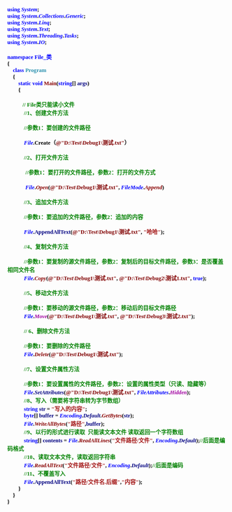<html>

<head>
<meta http-equiv=Content-Type content="text/html; charset=gb2312">
<meta name=Generator content="Microsoft Word 15 (filtered)">
<style>
<!--
 /* Font Definitions */
 @font-face
	{font-family:宋体;
	panose-1:2 1 6 0 3 1 1 1 1 1;}
@font-face
	{font-family:"Cambria Math";
	panose-1:2 4 5 3 5 4 6 3 2 4;}
@font-face
	{font-family:Calibri;
	panose-1:2 15 5 2 2 2 4 3 2 4;}
@font-face
	{font-family:新宋体;
	panose-1:2 1 6 9 3 1 1 1 1 1;}
@font-face
	{font-family:"\@新宋体";
	panose-1:2 1 6 9 3 1 1 1 1 1;}
@font-face
	{font-family:"\@宋体";
	panose-1:2 1 6 0 3 1 1 1 1 1;}
 /* Style Definitions */
 p.MsoNormal, li.MsoNormal, div.MsoNormal
	{margin:0cm;
	margin-bottom:.0001pt;
	text-align:justify;
	text-justify:inter-ideograph;
	font-size:10.5pt;
	font-family:"Calibri","sans-serif";}
.MsoChpDefault
	{font-family:"Calibri","sans-serif";}
 /* Page Definitions */
 @page WordSection1
	{size:612.0pt 792.0pt;
	margin:72.0pt 90.0pt 72.0pt 90.0pt;}
div.WordSection1
	{page:WordSection1;}
-->
</style>

</head>

<body lang=ZH-CN style='text-justify-trim:punctuation'>

<div class=WordSection1>

<p class=MsoNormal align=left style='text-align:left;text-autospace:none'><b><span
lang=EN-US style='font-size:9.5pt;font-family:新宋体;color:blue'>using</span></b><b><span
lang=EN-US style='font-size:9.5pt;font-family:新宋体;color:black'> </span></b><b><i><span
lang=EN-US style='font-size:9.5pt;font-family:新宋体;color:blue'>System</span></i></b><b><span
lang=EN-US style='font-size:9.5pt;font-family:新宋体;color:black'>;</span></b></p>

<p class=MsoNormal align=left style='text-align:left;text-autospace:none'><b><span
lang=EN-US style='font-size:9.5pt;font-family:新宋体;color:blue'>using</span></b><b><span
lang=EN-US style='font-size:9.5pt;font-family:新宋体;color:black'> </span></b><b><i><span
lang=EN-US style='font-size:9.5pt;font-family:新宋体;color:blue'>System</span></i></b><b><span
lang=EN-US style='font-size:9.5pt;font-family:新宋体;color:black'>.</span></b><b><i><span
lang=EN-US style='font-size:9.5pt;font-family:新宋体;color:blue'>Collections</span></i></b><b><span
lang=EN-US style='font-size:9.5pt;font-family:新宋体;color:black'>.</span></b><b><i><span
lang=EN-US style='font-size:9.5pt;font-family:新宋体;color:blue'>Generic</span></i></b><b><span
lang=EN-US style='font-size:9.5pt;font-family:新宋体;color:black'>;</span></b></p>

<p class=MsoNormal align=left style='text-align:left;text-autospace:none'><b><span
lang=EN-US style='font-size:9.5pt;font-family:新宋体;color:blue'>using</span></b><b><span
lang=EN-US style='font-size:9.5pt;font-family:新宋体;color:black'> </span></b><b><i><span
lang=EN-US style='font-size:9.5pt;font-family:新宋体;color:blue'>System</span></i></b><b><span
lang=EN-US style='font-size:9.5pt;font-family:新宋体;color:black'>.</span></b><b><i><span
lang=EN-US style='font-size:9.5pt;font-family:新宋体;color:blue'>Linq</span></i></b><b><span
lang=EN-US style='font-size:9.5pt;font-family:新宋体;color:black'>;</span></b></p>

<p class=MsoNormal align=left style='text-align:left;text-autospace:none'><b><span
lang=EN-US style='font-size:9.5pt;font-family:新宋体;color:blue'>using</span></b><b><span
lang=EN-US style='font-size:9.5pt;font-family:新宋体;color:black'> </span></b><b><i><span
lang=EN-US style='font-size:9.5pt;font-family:新宋体;color:blue'>System</span></i></b><b><span
lang=EN-US style='font-size:9.5pt;font-family:新宋体;color:black'>.</span></b><b><i><span
lang=EN-US style='font-size:9.5pt;font-family:新宋体;color:blue'>Text</span></i></b><b><span
lang=EN-US style='font-size:9.5pt;font-family:新宋体;color:black'>;</span></b></p>

<p class=MsoNormal align=left style='text-align:left;text-autospace:none'><b><span
lang=EN-US style='font-size:9.5pt;font-family:新宋体;color:blue'>using</span></b><b><span
lang=EN-US style='font-size:9.5pt;font-family:新宋体;color:black'> </span></b><b><i><span
lang=EN-US style='font-size:9.5pt;font-family:新宋体;color:blue'>System</span></i></b><b><span
lang=EN-US style='font-size:9.5pt;font-family:新宋体;color:black'>.</span></b><b><i><span
lang=EN-US style='font-size:9.5pt;font-family:新宋体;color:blue'>Threading</span></i></b><b><span
lang=EN-US style='font-size:9.5pt;font-family:新宋体;color:black'>.</span></b><b><i><span
lang=EN-US style='font-size:9.5pt;font-family:新宋体;color:blue'>Tasks</span></i></b><b><span
lang=EN-US style='font-size:9.5pt;font-family:新宋体;color:black'>;</span></b></p>

<p class=MsoNormal align=left style='text-align:left;text-autospace:none'><b><span
lang=EN-US style='font-size:9.5pt;font-family:新宋体;color:blue'>using</span></b><b><span
lang=EN-US style='font-size:9.5pt;font-family:新宋体;color:black'> </span></b><b><i><span
lang=EN-US style='font-size:9.5pt;font-family:新宋体;color:blue'>System</span></i></b><b><span
lang=EN-US style='font-size:9.5pt;font-family:新宋体;color:black'>.</span></b><b><i><span
lang=EN-US style='font-size:9.5pt;font-family:新宋体;color:blue'>IO</span></i></b><b><span
lang=EN-US style='font-size:9.5pt;font-family:新宋体;color:black'>;</span></b></p>

<p class=MsoNormal align=left style='text-align:left;text-autospace:none'><b><span
lang=EN-US style='font-size:9.5pt;font-family:新宋体;color:black'>&nbsp;</span></b></p>

<p class=MsoNormal align=left style='text-align:left;text-autospace:none'><b><span
lang=EN-US style='font-size:9.5pt;font-family:新宋体;color:blue'>namespace</span></b><b><span
lang=EN-US style='font-size:9.5pt;font-family:新宋体;color:black'> </span></b><b><span
lang=EN-US style='font-size:9.5pt;font-family:新宋体;color:blue'>File_</span></b><b><span
style='font-size:9.5pt;font-family:新宋体;color:blue'>类</span></b></p>

<p class=MsoNormal align=left style='text-align:left;text-autospace:none'><b><span
lang=EN-US style='font-size:9.5pt;font-family:新宋体;color:black'>{</span></b></p>

<p class=MsoNormal align=left style='text-align:left;text-autospace:none'><b><span
lang=EN-US style='font-size:9.5pt;font-family:新宋体;color:black'>&nbsp;&nbsp;&nbsp;
</span></b><b><span lang=EN-US style='font-size:9.5pt;font-family:新宋体;
color:blue'>class</span></b><b><span lang=EN-US style='font-size:9.5pt;
font-family:新宋体;color:black'> </span></b><b><span lang=EN-US style='font-size:
9.5pt;font-family:新宋体;color:#2B91AF'>Program</span></b></p>

<p class=MsoNormal align=left style='text-align:left;text-autospace:none'><b><span
lang=EN-US style='font-size:9.5pt;font-family:新宋体;color:black'>&nbsp;&nbsp;&nbsp;
{</span></b></p>

<p class=MsoNormal align=left style='text-align:left;text-autospace:none'><b><span
lang=EN-US style='font-size:9.5pt;font-family:新宋体;color:black'>&nbsp;&nbsp;&nbsp;&nbsp;&nbsp;&nbsp;&nbsp;
</span></b><b><span lang=EN-US style='font-size:9.5pt;font-family:新宋体;
color:blue'>static</span></b><b><span lang=EN-US style='font-size:9.5pt;
font-family:新宋体;color:black'> </span></b><b><span lang=EN-US style='font-size:
9.5pt;font-family:新宋体;color:blue'>void</span></b><b><span lang=EN-US
style='font-size:9.5pt;font-family:新宋体;color:black'> </span></b><b><span
lang=EN-US style='font-size:9.5pt;font-family:新宋体;color:#880000'>Main</span></b><b><span
lang=EN-US style='font-size:9.5pt;font-family:新宋体;color:black'>(</span></b><b><span
lang=EN-US style='font-size:9.5pt;font-family:新宋体;color:blue'>string</span></b><b><span
lang=EN-US style='font-size:9.5pt;font-family:新宋体;color:black'>[] </span></b><b><span
lang=EN-US style='font-size:9.5pt;font-family:新宋体;color:navy'>args</span></b><b><span
lang=EN-US style='font-size:9.5pt;font-family:新宋体;color:black'>)</span></b></p>

<p class=MsoNormal align=left style='text-align:left;text-autospace:none'><b><span
lang=EN-US style='font-size:9.5pt;font-family:新宋体;color:black'>&nbsp;&nbsp;&nbsp;&nbsp;&nbsp;&nbsp;&nbsp;
{</span></b></p>

<p class=MsoNormal align=left style='text-align:left;text-autospace:none'><b><span
lang=EN-US style='font-size:9.5pt;font-family:新宋体;color:black'>&nbsp;</span></b></p>

<p class=MsoNormal align=left style='text-align:left;text-autospace:none'><b><span
lang=EN-US style='font-size:9.5pt;font-family:新宋体;color:black'>&nbsp;&nbsp;&nbsp;&nbsp;&nbsp;&nbsp;&nbsp;&nbsp;&nbsp;&nbsp;
</span></b><b><span lang=EN-US style='font-size:9.5pt;font-family:新宋体;
color:green'>// File</span></b><b><span style='font-size:9.5pt;font-family:
新宋体;color:green'>类只能读小文件</span></b></p>

<p class=MsoNormal align=left style='text-align:left;text-autospace:none'><b><span
lang=EN-US style='font-size:9.5pt;font-family:新宋体;color:black'>&nbsp;&nbsp;&nbsp;&nbsp;&nbsp;&nbsp;&nbsp;&nbsp;&nbsp;&nbsp;&nbsp;
</span></b><b><span lang=EN-US style='font-size:9.5pt;font-family:新宋体;
color:green'>//1</span></b><b><span style='font-size:9.5pt;font-family:新宋体;
color:green'>、创建文件方法</span></b></p>

<p class=MsoNormal align=left style='text-align:left;text-autospace:none'><b><span
lang=EN-US style='font-size:9.5pt;font-family:新宋体;color:black'>&nbsp;</span></b></p>

<p class=MsoNormal align=left style='text-align:left;text-autospace:none'><b><span
lang=EN-US style='font-size:9.5pt;font-family:新宋体;color:black'>&nbsp;&nbsp;&nbsp;&nbsp;&nbsp;&nbsp;&nbsp;&nbsp;&nbsp;&nbsp;&nbsp;
</span></b><b><span lang=EN-US style='font-size:9.5pt;font-family:新宋体;
color:green'>//</span></b><b><span style='font-size:9.5pt;font-family:新宋体;
color:green'>参数<span lang=EN-US>1</span>：要创建的文件路径</span></b></p>

<p class=MsoNormal align=left style='text-align:left;text-autospace:none'><b><span
lang=EN-US style='font-size:9.5pt;font-family:新宋体;color:black'>&nbsp;</span></b></p>

<p class=MsoNormal align=left style='text-align:left;text-autospace:none'><b><span
lang=EN-US style='font-size:9.5pt;font-family:新宋体;color:black'>&nbsp;&nbsp;&nbsp;&nbsp;&nbsp;&nbsp;&nbsp;&nbsp;&nbsp;&nbsp;&nbsp;
</span></b><b><i><span lang=EN-US style='font-size:9.5pt;font-family:新宋体;
color:blue'>File</span></i></b><b><span lang=EN-US style='font-size:9.5pt;
font-family:新宋体;color:black'>.Create</span></b><b><span style='font-size:9.5pt;
font-family:新宋体;color:black'>（</span></b><b><span lang=EN-US style='font-size:
9.5pt;font-family:新宋体;color:maroon'>@&quot;D:\Test\Debug1\</span></b><b><span
style='font-size:9.5pt;font-family:新宋体;color:maroon'>测试<span lang=EN-US>.txt&quot;</span></span></b><b><span
style='font-size:9.5pt;font-family:新宋体;color:black'>）</span></b></p>

<p class=MsoNormal align=left style='text-align:left;text-autospace:none'><b><span
lang=EN-US style='font-size:9.5pt;font-family:新宋体;color:black'>&nbsp;</span></b></p>

<p class=MsoNormal align=left style='text-align:left;text-autospace:none'><b><span
lang=EN-US style='font-size:9.5pt;font-family:新宋体;color:black'>&nbsp;&nbsp;&nbsp;&nbsp;&nbsp;&nbsp;&nbsp;&nbsp;&nbsp;&nbsp;&nbsp;
</span></b><b><span lang=EN-US style='font-size:9.5pt;font-family:新宋体;
color:green'>//2</span></b><b><span style='font-size:9.5pt;font-family:新宋体;
color:green'>、打开文件方法</span></b></p>

<p class=MsoNormal align=left style='text-align:left;text-autospace:none'><b><span
lang=EN-US style='font-size:9.5pt;font-family:新宋体;color:black'>&nbsp;</span></b></p>

<p class=MsoNormal align=left style='text-align:left;text-autospace:none'><b><span
lang=EN-US style='font-size:9.5pt;font-family:新宋体;color:black'>&nbsp;&nbsp;&nbsp;&nbsp;&nbsp;&nbsp;&nbsp;&nbsp;&nbsp;&nbsp;&nbsp;&nbsp;
</span></b><b><span lang=EN-US style='font-size:9.5pt;font-family:新宋体;
color:green'>//</span></b><b><span style='font-size:9.5pt;font-family:新宋体;
color:green'>参数<span lang=EN-US>1</span>：要打开的文件路径，参数<span lang=EN-US>2</span>：打开的文件方式</span></b></p>

<p class=MsoNormal align=left style='text-align:left;text-autospace:none'><b><span
lang=EN-US style='font-size:9.5pt;font-family:新宋体;color:black'>&nbsp;</span></b></p>

<p class=MsoNormal align=left style='text-align:left;text-autospace:none'><b><span
lang=EN-US style='font-size:9.5pt;font-family:新宋体;color:black'>&nbsp;&nbsp;&nbsp;&nbsp;&nbsp;&nbsp;&nbsp;&nbsp;&nbsp;&nbsp;&nbsp;&nbsp;
</span></b><b><i><span lang=EN-US style='font-size:9.5pt;font-family:新宋体;
color:blue'>File</span></i></b><b><span lang=EN-US style='font-size:9.5pt;
font-family:新宋体;color:black'>.</span></b><b><i><span lang=EN-US
style='font-size:9.5pt;font-family:新宋体;color:#880000'>Open</span></i></b><b><span
lang=EN-US style='font-size:9.5pt;font-family:新宋体;color:black'>(</span></b><b><span
lang=EN-US style='font-size:9.5pt;font-family:新宋体;color:maroon'>@&quot;D:\Test\Debug1\</span></b><b><span
style='font-size:9.5pt;font-family:新宋体;color:maroon'>测试<span lang=EN-US>.txt&quot;</span></span></b><b><span
lang=EN-US style='font-size:9.5pt;font-family:新宋体;color:black'>, </span></b><b><i><span
lang=EN-US style='font-size:9.5pt;font-family:新宋体;color:blue'>FileMode</span></i></b><b><span
lang=EN-US style='font-size:9.5pt;font-family:新宋体;color:black'>.</span></b><b><i><span
lang=EN-US style='font-size:9.5pt;font-family:新宋体;color:#880000'>Append</span></i></b><b><span
lang=EN-US style='font-size:9.5pt;font-family:新宋体;color:black'>)</span></b></p>

<p class=MsoNormal align=left style='text-align:left;text-autospace:none'><b><span
lang=EN-US style='font-size:9.5pt;font-family:新宋体;color:black'>&nbsp;</span></b></p>

<p class=MsoNormal align=left style='text-align:left;text-autospace:none'><b><span
lang=EN-US style='font-size:9.5pt;font-family:新宋体;color:black'>&nbsp;&nbsp;&nbsp;&nbsp;&nbsp;&nbsp;&nbsp;&nbsp;&nbsp;&nbsp;&nbsp;
</span></b><b><span lang=EN-US style='font-size:9.5pt;font-family:新宋体;
color:green'>//3</span></b><b><span style='font-size:9.5pt;font-family:新宋体;
color:green'>、追加文件方法</span></b></p>

<p class=MsoNormal align=left style='text-align:left;text-autospace:none'><b><span
lang=EN-US style='font-size:9.5pt;font-family:新宋体;color:black'>&nbsp;</span></b></p>

<p class=MsoNormal align=left style='text-align:left;text-autospace:none'><b><span
lang=EN-US style='font-size:9.5pt;font-family:新宋体;color:black'>&nbsp;&nbsp;&nbsp;&nbsp;&nbsp;&nbsp;&nbsp;&nbsp;&nbsp;&nbsp;&nbsp;
</span></b><b><span lang=EN-US style='font-size:9.5pt;font-family:新宋体;
color:green'>//</span></b><b><span style='font-size:9.5pt;font-family:新宋体;
color:green'>参数<span lang=EN-US>1</span>：要追加的文件路径，参数<span lang=EN-US>2</span>：追加的内容</span></b></p>

<p class=MsoNormal align=left style='text-align:left;text-autospace:none'><b><span
lang=EN-US style='font-size:9.5pt;font-family:新宋体;color:black'>&nbsp;</span></b></p>

<p class=MsoNormal align=left style='text-align:left;text-autospace:none'><b><span
lang=EN-US style='font-size:9.5pt;font-family:新宋体;color:black'>&nbsp;&nbsp;&nbsp;&nbsp;&nbsp;&nbsp;&nbsp;&nbsp;&nbsp;&nbsp;&nbsp;
</span></b><b><i><span lang=EN-US style='font-size:9.5pt;font-family:新宋体;
color:blue'>File</span></i></b><b><span lang=EN-US style='font-size:9.5pt;
font-family:新宋体;color:black'>.</span></b><b><span lang=EN-US style='font-size:
9.5pt;font-family:新宋体;color:navy'>AppendAllText</span></b><b><span lang=EN-US
style='font-size:9.5pt;font-family:新宋体;color:black'>(</span></b><b><span
lang=EN-US style='font-size:9.5pt;font-family:新宋体;color:maroon'>@&quot;D:\Test\Debug1\</span></b><b><span
style='font-size:9.5pt;font-family:新宋体;color:maroon'>测试<span lang=EN-US>.txt&quot;</span></span></b><b><span
lang=EN-US style='font-size:9.5pt;font-family:新宋体;color:black'>, </span></b><b><span
lang=EN-US style='font-size:9.5pt;font-family:新宋体;color:#A31515'>&quot;</span></b><b><span
style='font-size:9.5pt;font-family:新宋体;color:#A31515'>哈哈<span lang=EN-US>&quot;</span></span></b><b><span
lang=EN-US style='font-size:9.5pt;font-family:新宋体;color:black'>);</span></b></p>

<p class=MsoNormal align=left style='text-align:left;text-autospace:none'><b><span
lang=EN-US style='font-size:9.5pt;font-family:新宋体;color:black'>&nbsp;</span></b></p>

<p class=MsoNormal align=left style='text-align:left;text-autospace:none'><b><span
lang=EN-US style='font-size:9.5pt;font-family:新宋体;color:black'>&nbsp;&nbsp;&nbsp;&nbsp;&nbsp;&nbsp;&nbsp;&nbsp;&nbsp;&nbsp;&nbsp;
</span></b><b><span lang=EN-US style='font-size:9.5pt;font-family:新宋体;
color:green'>//4</span></b><b><span style='font-size:9.5pt;font-family:新宋体;
color:green'>、复制文件方法</span></b></p>

<p class=MsoNormal align=left style='text-align:left;text-autospace:none'><b><span
lang=EN-US style='font-size:9.5pt;font-family:新宋体;color:black'>&nbsp;</span></b></p>

<p class=MsoNormal align=left style='text-align:left;text-autospace:none'><b><span
lang=EN-US style='font-size:9.5pt;font-family:新宋体;color:black'>&nbsp;&nbsp;&nbsp;&nbsp;&nbsp;&nbsp;&nbsp;&nbsp;&nbsp;&nbsp;&nbsp;
</span></b><b><span lang=EN-US style='font-size:9.5pt;font-family:新宋体;
color:green'>//</span></b><b><span style='font-size:9.5pt;font-family:新宋体;
color:green'>参数<span lang=EN-US>1</span>：要复制的源文件路径，参数<span lang=EN-US>2</span>：复制后的目标文件路径，参数<span
lang=EN-US>3</span>：是否覆盖相同文件名</span></b></p>

<p class=MsoNormal align=left style='text-align:left;text-autospace:none'><b><span
lang=EN-US style='font-size:9.5pt;font-family:新宋体;color:black'>&nbsp;&nbsp;&nbsp;&nbsp;&nbsp;&nbsp;&nbsp;&nbsp;&nbsp;&nbsp;&nbsp;
</span></b><b><i><span lang=EN-US style='font-size:9.5pt;font-family:新宋体;
color:blue'>File</span></i></b><b><span lang=EN-US style='font-size:9.5pt;
font-family:新宋体;color:black'>.</span></b><b><i><span lang=EN-US
style='font-size:9.5pt;font-family:新宋体;color:#880000'>Copy</span></i></b><b><span
lang=EN-US style='font-size:9.5pt;font-family:新宋体;color:black'>(</span></b><b><span
lang=EN-US style='font-size:9.5pt;font-family:新宋体;color:maroon'>@&quot;D:\Test\Debug1\</span></b><b><span
style='font-size:9.5pt;font-family:新宋体;color:maroon'>测试<span lang=EN-US>.txt&quot;</span></span></b><b><span
lang=EN-US style='font-size:9.5pt;font-family:新宋体;color:black'>, </span></b><b><span
lang=EN-US style='font-size:9.5pt;font-family:新宋体;color:maroon'>@&quot;D:\Test\Debug2\</span></b><b><span
style='font-size:9.5pt;font-family:新宋体;color:maroon'>测试<span lang=EN-US>1.txt&quot;</span></span></b><b><span
lang=EN-US style='font-size:9.5pt;font-family:新宋体;color:black'>, </span></b><b><span
lang=EN-US style='font-size:9.5pt;font-family:新宋体;color:blue'>true</span></b><b><span
lang=EN-US style='font-size:9.5pt;font-family:新宋体;color:black'>);</span></b></p>

<p class=MsoNormal align=left style='text-align:left;text-autospace:none'><b><span
lang=EN-US style='font-size:9.5pt;font-family:新宋体;color:black'>&nbsp;</span></b></p>

<p class=MsoNormal align=left style='text-align:left;text-autospace:none'><b><span
lang=EN-US style='font-size:9.5pt;font-family:新宋体;color:black'>&nbsp;&nbsp;&nbsp;&nbsp;&nbsp;&nbsp;&nbsp;&nbsp;&nbsp;&nbsp;&nbsp;
</span></b><b><span lang=EN-US style='font-size:9.5pt;font-family:新宋体;
color:green'>//5</span></b><b><span style='font-size:9.5pt;font-family:新宋体;
color:green'>、移动文件方法</span></b></p>

<p class=MsoNormal align=left style='text-align:left;text-autospace:none'><b><span
lang=EN-US style='font-size:9.5pt;font-family:新宋体;color:black'>&nbsp;</span></b></p>

<p class=MsoNormal align=left style='text-align:left;text-autospace:none'><b><span
lang=EN-US style='font-size:9.5pt;font-family:新宋体;color:black'>&nbsp;&nbsp;&nbsp;&nbsp;&nbsp;&nbsp;&nbsp;&nbsp;&nbsp;&nbsp;&nbsp;
</span></b><b><span lang=EN-US style='font-size:9.5pt;font-family:新宋体;
color:green'>//</span></b><b><span style='font-size:9.5pt;font-family:新宋体;
color:green'>参数<span lang=EN-US>1</span>：要移动的源文件路径，参数<span lang=EN-US>2</span>：移动后的目标文件路径</span></b></p>

<p class=MsoNormal align=left style='text-align:left;text-autospace:none'><b><span
lang=EN-US style='font-size:9.5pt;font-family:新宋体;color:black'>&nbsp;&nbsp;&nbsp;&nbsp;&nbsp;&nbsp;&nbsp;&nbsp;&nbsp;&nbsp;&nbsp;
</span></b><b><i><span lang=EN-US style='font-size:9.5pt;font-family:新宋体;
color:blue'>File</span></i></b><b><span lang=EN-US style='font-size:9.5pt;
font-family:新宋体;color:black'>.</span></b><b><i><span lang=EN-US
style='font-size:9.5pt;font-family:新宋体;color:#A000A0'>Move</span></i></b><b><span
lang=EN-US style='font-size:9.5pt;font-family:新宋体;color:black'>(</span></b><b><span
lang=EN-US style='font-size:9.5pt;font-family:新宋体;color:maroon'>@&quot;D:\Test\Debug1\</span></b><b><span
style='font-size:9.5pt;font-family:新宋体;color:maroon'>测试<span lang=EN-US>.txt&quot;</span></span></b><b><span
lang=EN-US style='font-size:9.5pt;font-family:新宋体;color:black'>, </span></b><b><span
lang=EN-US style='font-size:9.5pt;font-family:新宋体;color:maroon'>@&quot;D:\Test\Debug3\</span></b><b><span
style='font-size:9.5pt;font-family:新宋体;color:maroon'>测试<span lang=EN-US>2.txt&quot;</span></span></b><b><span
lang=EN-US style='font-size:9.5pt;font-family:新宋体;color:black'>);</span></b></p>

<p class=MsoNormal align=left style='text-align:left;text-autospace:none'><b><span
lang=EN-US style='font-size:9.5pt;font-family:新宋体;color:black'>&nbsp;</span></b></p>

<p class=MsoNormal align=left style='text-align:left;text-autospace:none'><b><span
lang=EN-US style='font-size:9.5pt;font-family:新宋体;color:black'>&nbsp;&nbsp;&nbsp;&nbsp;&nbsp;&nbsp;&nbsp;&nbsp;&nbsp;&nbsp;&nbsp;
</span></b><b><span lang=EN-US style='font-size:9.5pt;font-family:新宋体;
color:green'>// 6</span></b><b><span style='font-size:9.5pt;font-family:新宋体;
color:green'>、删除文件方法</span></b></p>

<p class=MsoNormal align=left style='text-align:left;text-autospace:none'><b><span
lang=EN-US style='font-size:9.5pt;font-family:新宋体;color:black'>&nbsp;</span></b></p>

<p class=MsoNormal align=left style='text-align:left;text-autospace:none'><b><span
lang=EN-US style='font-size:9.5pt;font-family:新宋体;color:black'>&nbsp;&nbsp;&nbsp;&nbsp;&nbsp;&nbsp;&nbsp;&nbsp;&nbsp;&nbsp;&nbsp;
</span></b><b><span lang=EN-US style='font-size:9.5pt;font-family:新宋体;
color:green'>//</span></b><b><span style='font-size:9.5pt;font-family:新宋体;
color:green'>参数<span lang=EN-US>1</span>：要删除的文件路径</span></b></p>

<p class=MsoNormal align=left style='text-align:left;text-autospace:none'><b><span
lang=EN-US style='font-size:9.5pt;font-family:新宋体;color:black'>&nbsp;&nbsp;&nbsp;&nbsp;&nbsp;&nbsp;&nbsp;&nbsp;&nbsp;&nbsp;&nbsp;
</span></b><b><i><span lang=EN-US style='font-size:9.5pt;font-family:新宋体;
color:blue'>File</span></i></b><b><span lang=EN-US style='font-size:9.5pt;
font-family:新宋体;color:black'>.</span></b><b><i><span lang=EN-US
style='font-size:9.5pt;font-family:新宋体;color:#880000'>Delete</span></i></b><b><span
lang=EN-US style='font-size:9.5pt;font-family:新宋体;color:black'>(</span></b><b><span
lang=EN-US style='font-size:9.5pt;font-family:新宋体;color:maroon'>@&quot;D:\Test\Debug1\</span></b><b><span
style='font-size:9.5pt;font-family:新宋体;color:maroon'>测试<span lang=EN-US>.txt&quot;</span></span></b><b><span
lang=EN-US style='font-size:9.5pt;font-family:新宋体;color:black'>);</span></b></p>

<p class=MsoNormal align=left style='text-align:left;text-autospace:none'><b><span
lang=EN-US style='font-size:9.5pt;font-family:新宋体;color:black'>&nbsp;</span></b></p>

<p class=MsoNormal align=left style='text-align:left;text-autospace:none'><b><span
lang=EN-US style='font-size:9.5pt;font-family:新宋体;color:black'>&nbsp;&nbsp;&nbsp;&nbsp;&nbsp;&nbsp;&nbsp;&nbsp;&nbsp;&nbsp;&nbsp;
</span></b><b><span lang=EN-US style='font-size:9.5pt;font-family:新宋体;
color:green'>//7</span></b><b><span style='font-size:9.5pt;font-family:新宋体;
color:green'>、设置文件属性方法</span></b></p>

<p class=MsoNormal align=left style='text-align:left;text-autospace:none'><b><span
lang=EN-US style='font-size:9.5pt;font-family:新宋体;color:black'>&nbsp;</span></b></p>

<p class=MsoNormal align=left style='text-align:left;text-autospace:none'><b><span
lang=EN-US style='font-size:9.5pt;font-family:新宋体;color:black'>&nbsp;&nbsp;&nbsp;&nbsp;&nbsp;&nbsp;&nbsp;&nbsp;&nbsp;&nbsp;&nbsp;
</span></b><b><span lang=EN-US style='font-size:9.5pt;font-family:新宋体;
color:green'>//</span></b><b><span style='font-size:9.5pt;font-family:新宋体;
color:green'>参数<span lang=EN-US>1</span>：要设置属性的文件路径，参数<span lang=EN-US>2</span>：设置的属性类型（只读、隐藏等）</span></b></p>

<p class=MsoNormal align=left style='text-align:left;text-autospace:none'><b><span
lang=EN-US style='font-size:9.5pt;font-family:新宋体;color:black'>&nbsp;&nbsp;&nbsp;&nbsp;&nbsp;&nbsp;&nbsp;&nbsp;&nbsp;&nbsp;&nbsp;
</span></b><b><i><span lang=EN-US style='font-size:9.5pt;font-family:新宋体;
color:blue'>File</span></i></b><b><span lang=EN-US style='font-size:9.5pt;
font-family:新宋体;color:black'>.</span></b><b><i><span lang=EN-US
style='font-size:9.5pt;font-family:新宋体;color:navy'>SetAttributes</span></i></b><b><span
lang=EN-US style='font-size:9.5pt;font-family:新宋体;color:black'>(</span></b><b><span
lang=EN-US style='font-size:9.5pt;font-family:新宋体;color:maroon'>@&quot;D:\Test\Debug1\</span></b><b><span
style='font-size:9.5pt;font-family:新宋体;color:maroon'>测试<span lang=EN-US>.txt&quot;</span></span></b><b><span
lang=EN-US style='font-size:9.5pt;font-family:新宋体;color:black'>, </span></b><b><i><span
lang=EN-US style='font-size:9.5pt;font-family:新宋体;color:blue'>FileAttributes</span></i></b><b><span
lang=EN-US style='font-size:9.5pt;font-family:新宋体;color:black'>.</span></b><b><i><span
lang=EN-US style='font-size:9.5pt;font-family:新宋体;color:#A000A0'>Hidden</span></i></b><b><span
lang=EN-US style='font-size:9.5pt;font-family:新宋体;color:black'>);</span></b></p>

<p class=MsoNormal align=left style='text-align:left;text-autospace:none'><b><span
lang=EN-US style='font-size:9.5pt;font-family:新宋体;color:black'>&nbsp;&nbsp;&nbsp;&nbsp;&nbsp;&nbsp;&nbsp;&nbsp;&nbsp;&nbsp;&nbsp;
</span></b><b><span lang=EN-US style='font-size:9.5pt;font-family:新宋体;
color:green'>//8</span></b><b><span style='font-size:9.5pt;font-family:新宋体;
color:green'>、写入（需要将字符串转为字节数组）</span></b></p>

<p class=MsoNormal align=left style='text-align:left;text-autospace:none'><b><span
lang=EN-US style='font-size:9.5pt;font-family:新宋体;color:black'>&nbsp;&nbsp;&nbsp;&nbsp;&nbsp;&nbsp;&nbsp;&nbsp;&nbsp;&nbsp;&nbsp;
</span></b><b><span lang=EN-US style='font-size:9.5pt;font-family:新宋体;
color:blue'>string</span></b><b><span lang=EN-US style='font-size:9.5pt;
font-family:新宋体;color:black'> </span></b><b><span lang=EN-US style='font-size:
9.5pt;font-family:新宋体;color:navy'>str</span></b><b><span lang=EN-US
style='font-size:9.5pt;font-family:新宋体;color:black'> = </span></b><b><span
lang=EN-US style='font-size:9.5pt;font-family:新宋体;color:#A31515'>&quot;</span></b><b><span
style='font-size:9.5pt;font-family:新宋体;color:#A31515'>写入的内容<span lang=EN-US>&quot;</span></span></b><b><span
lang=EN-US style='font-size:9.5pt;font-family:新宋体;color:black'>;</span></b></p>

<p class=MsoNormal align=left style='text-align:left;text-autospace:none'><b><span
lang=EN-US style='font-size:9.5pt;font-family:新宋体;color:black'>&nbsp;&nbsp;&nbsp;&nbsp;&nbsp;&nbsp;&nbsp;&nbsp;&nbsp;&nbsp;&nbsp;
</span></b><b><span lang=EN-US style='font-size:9.5pt;font-family:新宋体;
color:blue'>byte</span></b><b><span lang=EN-US style='font-size:9.5pt;
font-family:新宋体;color:black'>[] </span></b><b><span lang=EN-US
style='font-size:9.5pt;font-family:新宋体;color:navy'>buffer</span></b><b><span
lang=EN-US style='font-size:9.5pt;font-family:新宋体;color:black'> = </span></b><b><i><span
lang=EN-US style='font-size:9.5pt;font-family:新宋体;color:blue'>Encoding</span></i></b><b><span
lang=EN-US style='font-size:9.5pt;font-family:新宋体;color:black'>.</span></b><b><i><span
lang=EN-US style='font-size:9.5pt;font-family:新宋体;color:navy'>Default</span></i></b><b><span
lang=EN-US style='font-size:9.5pt;font-family:新宋体;color:black'>.</span></b><b><i><span
lang=EN-US style='font-size:9.5pt;font-family:新宋体;color:#880000'>GetBytes</span></i></b><b><span
lang=EN-US style='font-size:9.5pt;font-family:新宋体;color:black'>(</span></b><b><span
lang=EN-US style='font-size:9.5pt;font-family:新宋体;color:navy'>str</span></b><b><span
lang=EN-US style='font-size:9.5pt;font-family:新宋体;color:black'>);</span></b></p>

<p class=MsoNormal align=left style='text-align:left;text-autospace:none'><b><span
lang=EN-US style='font-size:9.5pt;font-family:新宋体;color:black'>&nbsp;&nbsp;&nbsp;&nbsp;&nbsp;&nbsp;&nbsp;&nbsp;&nbsp;&nbsp;&nbsp;
</span></b><b><i><span lang=EN-US style='font-size:9.5pt;font-family:新宋体;
color:blue'>File</span></i></b><b><span lang=EN-US style='font-size:9.5pt;
font-family:新宋体;color:black'>.</span></b><b><i><span lang=EN-US
style='font-size:9.5pt;font-family:新宋体;color:#880000'>WriteAllBytes</span></i></b><b><span
lang=EN-US style='font-size:9.5pt;font-family:新宋体;color:black'>(</span></b><b><span
lang=EN-US style='font-size:9.5pt;font-family:新宋体;color:#A31515'>&quot;</span></b><b><span
style='font-size:9.5pt;font-family:新宋体;color:#A31515'>路径<span lang=EN-US>&quot;</span></span></b><b><span
lang=EN-US style='font-size:9.5pt;font-family:新宋体;color:black'>,</span></b><b><span
lang=EN-US style='font-size:9.5pt;font-family:新宋体;color:navy'>buffer</span></b><b><span
lang=EN-US style='font-size:9.5pt;font-family:新宋体;color:black'>);</span></b></p>

<p class=MsoNormal align=left style='text-align:left;text-autospace:none'><b><span
lang=EN-US style='font-size:9.5pt;font-family:新宋体;color:black'>&nbsp;&nbsp;&nbsp;&nbsp;&nbsp;&nbsp;&nbsp;&nbsp;&nbsp;&nbsp;&nbsp;
</span></b><b><span lang=EN-US style='font-size:9.5pt;font-family:新宋体;
color:green'>//9</span></b><b><span style='font-size:9.5pt;font-family:新宋体;
color:green'>、以行的形式进行读取<span lang=EN-US>&nbsp; </span>只能读文本文件 读取返回一个字符数组</span></b></p>

<p class=MsoNormal align=left style='text-align:left;text-autospace:none'><b><span
lang=EN-US style='font-size:9.5pt;font-family:新宋体;color:black'>&nbsp;&nbsp;&nbsp;&nbsp;&nbsp;&nbsp;&nbsp;&nbsp;&nbsp;&nbsp;&nbsp;
</span></b><b><span lang=EN-US style='font-size:9.5pt;font-family:新宋体;
color:blue'>string</span></b><b><span lang=EN-US style='font-size:9.5pt;
font-family:新宋体;color:black'>[] </span></b><b><span lang=EN-US
style='font-size:9.5pt;font-family:新宋体;color:navy'>contents</span></b><b><span
lang=EN-US style='font-size:9.5pt;font-family:新宋体;color:black'> = </span></b><b><i><span
lang=EN-US style='font-size:9.5pt;font-family:新宋体;color:blue'>File</span></i></b><b><span
lang=EN-US style='font-size:9.5pt;font-family:新宋体;color:black'>.</span></b><b><i><span
lang=EN-US style='font-size:9.5pt;font-family:新宋体;color:#880000'>ReadAllLines</span></i></b><b><span
lang=EN-US style='font-size:9.5pt;font-family:新宋体;color:black'>(</span></b><b><span
lang=EN-US style='font-size:9.5pt;font-family:新宋体;color:#A31515'>&quot;</span></b><b><span
style='font-size:9.5pt;font-family:新宋体;color:#A31515'>文件路径<span lang=EN-US>/</span>文件<span
lang=EN-US>&quot;</span></span></b><b><span lang=EN-US style='font-size:9.5pt;
font-family:新宋体;color:black'>, </span></b><b><i><span lang=EN-US
style='font-size:9.5pt;font-family:新宋体;color:blue'>Encoding</span></i></b><b><span
lang=EN-US style='font-size:9.5pt;font-family:新宋体;color:black'>.</span></b><b><i><span
lang=EN-US style='font-size:9.5pt;font-family:新宋体;color:navy'>Default</span></i></b><b><span
lang=EN-US style='font-size:9.5pt;font-family:新宋体;color:black'>);</span></b><b><span
lang=EN-US style='font-size:9.5pt;font-family:新宋体;color:green'>//</span></b><b><span
style='font-size:9.5pt;font-family:新宋体;color:green'>后面是编码格式</span></b></p>

<p class=MsoNormal align=left style='text-align:left;text-autospace:none'><b><span
lang=EN-US style='font-size:9.5pt;font-family:新宋体;color:black'>&nbsp;&nbsp;&nbsp;&nbsp;&nbsp;&nbsp;&nbsp;&nbsp;&nbsp;&nbsp;&nbsp;
</span></b><b><span lang=EN-US style='font-size:9.5pt;font-family:新宋体;
color:green'>//10</span></b><b><span style='font-size:9.5pt;font-family:新宋体;
color:green'>、读取文本文件，读取返回字符串</span></b></p>

<p class=MsoNormal align=left style='text-align:left;text-autospace:none'><b><span
lang=EN-US style='font-size:9.5pt;font-family:新宋体;color:black'>&nbsp;&nbsp;&nbsp;&nbsp;&nbsp;&nbsp;&nbsp;&nbsp;&nbsp;&nbsp;&nbsp;
</span></b><b><i><span lang=EN-US style='font-size:9.5pt;font-family:新宋体;
color:blue'>File</span></i></b><b><span lang=EN-US style='font-size:9.5pt;
font-family:新宋体;color:black'>.</span></b><b><i><span lang=EN-US
style='font-size:9.5pt;font-family:新宋体;color:#880000'>ReadAllText</span></i></b><b><span
lang=EN-US style='font-size:9.5pt;font-family:新宋体;color:black'>(</span></b><b><span
lang=EN-US style='font-size:9.5pt;font-family:新宋体;color:#A31515'>&quot;</span></b><b><span
style='font-size:9.5pt;font-family:新宋体;color:#A31515'>文件路径<span lang=EN-US>/</span>文件<span
lang=EN-US>&quot;</span></span></b><b><span lang=EN-US style='font-size:9.5pt;
font-family:新宋体;color:black'>, </span></b><b><i><span lang=EN-US
style='font-size:9.5pt;font-family:新宋体;color:blue'>Encoding</span></i></b><b><span
lang=EN-US style='font-size:9.5pt;font-family:新宋体;color:black'>.</span></b><b><i><span
lang=EN-US style='font-size:9.5pt;font-family:新宋体;color:navy'>Default</span></i></b><b><span
lang=EN-US style='font-size:9.5pt;font-family:新宋体;color:black'>);</span></b><b><span
lang=EN-US style='font-size:9.5pt;font-family:新宋体;color:green'>//</span></b><b><span
style='font-size:9.5pt;font-family:新宋体;color:green'>后面是编码</span></b></p>

<p class=MsoNormal align=left style='text-align:left;text-autospace:none'><b><span
lang=EN-US style='font-size:9.5pt;font-family:新宋体;color:black'>&nbsp;&nbsp;&nbsp;&nbsp;&nbsp;&nbsp;&nbsp;&nbsp;&nbsp;&nbsp;&nbsp;
</span></b><b><span lang=EN-US style='font-size:9.5pt;font-family:新宋体;
color:green'>//11</span></b><b><span style='font-size:9.5pt;font-family:新宋体;
color:green'>、不覆盖写入</span></b></p>

<p class=MsoNormal align=left style='text-align:left;text-autospace:none'><b><span
lang=EN-US style='font-size:9.5pt;font-family:新宋体;color:black'>&nbsp;&nbsp;&nbsp;&nbsp;&nbsp;&nbsp;&nbsp;&nbsp;&nbsp;&nbsp;&nbsp;
</span></b><b><i><span lang=EN-US style='font-size:9.5pt;font-family:新宋体;
color:blue'>File</span></i></b><b><span lang=EN-US style='font-size:9.5pt;
font-family:新宋体;color:black'>.</span></b><b><span lang=EN-US style='font-size:
9.5pt;font-family:新宋体;color:navy'>AppendAllText</span></b><b><span lang=EN-US
style='font-size:9.5pt;font-family:新宋体;color:black'>(</span></b><b><span
lang=EN-US style='font-size:9.5pt;font-family:新宋体;color:#A31515'>&quot;</span></b><b><span
style='font-size:9.5pt;font-family:新宋体;color:#A31515'>路径<span lang=EN-US>/</span>文件名<span
lang=EN-US>.</span>后缀<span lang=EN-US>&quot;</span></span></b><b><span
lang=EN-US style='font-size:9.5pt;font-family:新宋体;color:black'>,</span></b><b><span
lang=EN-US style='font-size:9.5pt;font-family:新宋体;color:#A31515'>&quot;</span></b><b><span
style='font-size:9.5pt;font-family:新宋体;color:#A31515'>内容<span lang=EN-US>&quot;</span></span></b><b><span
lang=EN-US style='font-size:9.5pt;font-family:新宋体;color:black'>);</span></b></p>

<p class=MsoNormal align=left style='text-align:left;text-autospace:none'><b><span
lang=EN-US style='font-size:9.5pt;font-family:新宋体;color:black'>&nbsp;&nbsp;&nbsp;&nbsp;&nbsp;&nbsp;&nbsp;
}</span></b></p>

<p class=MsoNormal align=left style='text-align:left;text-autospace:none'><b><span
lang=EN-US style='font-size:9.5pt;font-family:新宋体;color:black'>&nbsp;&nbsp;&nbsp;
}</span></b></p>

<p class=MsoNormal align=left style='text-align:left;text-autospace:none'><b><span
lang=EN-US style='font-size:9.5pt;font-family:新宋体;color:black'>}</span></b></p>

<p class=MsoNormal><b><span lang=EN-US>&nbsp;</span></b></p>

</div>

</body>

</html>

